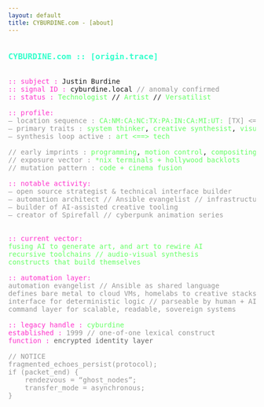 ```yaml
---
layout: default
title: CYBURDINE.com - [about]
---
```

<!--
SPDX-FileCopyrightText: © 2025 Justin Burdine <justin@cyburdine.com>
SPDX-License-Identifier: BSD-3-Clause
-->
<pre class="glow">
<h3 style="color:#33ffcc">CYBURDINE.com :: [origin.trace]</h3>
<span style="color:#ff33cc">:: subject :</span> Justin Burdine  
<span style="color:#ff33cc">:: signal ID :</span> cyburdine.local <span style="color:#999">// anomaly confirmed</span>  
<span style="color:#ff33cc">:: status :</span> <span style="color:#66ff66">Technologist</span> // <span style="color:#66ff66">Artist</span> // <span style="color:#66ff66">Versatilist</span>  

<span style="color:#ff33cc">:: profile:</span>  
<span style="color:#999">— location sequence :</span> <span style="color:#66ff66">CA:NM:CA:NC:TX:PA:IN:CA:MI:UT:</span> <span style="color:#999">[TX] <=current known loacation</span>  
<span style="color:#999">— primary traits :</span> <span style="color:#66ff66">system thinker</span>, <span style="color:#66ff66">creative synthesist</span>, <span style="color:#66ff66">visual hacker</span>, <span style="color:#66ff66">meta creator</span>  
<span style="color:#999">— synthesis loop active :</span> <span style="color:#66ff66">art <==> tech</span>

<span style="color:#999">// early imprints :</span> <span style="color:#66ff66">programming</span>, <span style="color:#66ff66">motion control</span>, <span style="color:#66ff66">compositing</span>, <span style="color:#66ff66">stop motion</span>  
<span style="color:#999">// exposure vector :</span> <span style="color:#66ff66">*nix terminals + hollywood backlots</span>  
<span style="color:#999">// mutation pattern :</span> <span style="color:#66ff66">code + cinema fusion</span>  

<span style="color:#ff33cc">:: notable activity:</span>  
<span style="color:#999">— open source strategist & technical interface builder</span>  
<span style="color:#999">— automation architect // Ansible evangelist // infrastructure shaper</span>
<span style="color:#999">— builder of AI-assisted creative tooling</span>  
<span style="color:#999">— creator of Spirefall // cyberpunk animation series</span>  


<span style="color:#ff33cc">:: current vector:</span>  
<span style="color:#66ff66">fusing AI to generate art, and art to rewire AI</span>  
<span style="color:#66ff66">recursive toolchains // audio-visual synthesis</span>  
<span style="color:#66ff66">constructs that build themselves</span>

<span style="color:#ff33cc">:: automation layer:</span>  
<span style="color:#999">automation evangelist // Ansible as shared language</span>  
<span style="color:#999">defines bare metal to cloud VMs, homelabs to creative stacks</span>  
<span style="color:#999">interface for deterministic logic // parseable by human + AI</span>  
<span style="color:#999">command layer for scalable, readable, sovereign systems</span>

<span style="color:#ff33cc">:: legacy handle :</span> <span style="color:#66ff66">cyburdine</span>  
<span style="color:#ff33cc">established :</span> <span style="color:#999">1999 // one-of-one lexical construct</span>  
<span style="color:#ff33cc">function :</span> <span style="color:#666">encrypted identity layer</span>

<span style="color:#999" >// NOTICE  </span>
<span style="color:#999">fragmented_echoes_persist(protocol);
if (packet_end) {
    rendezvous = “ghost_nodes”;
    transfer_mode = asynchronous;
}
</span>
</pre>
